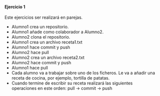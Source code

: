 #### Ejercicio 1

Este ejercicios ser realizará en parejas.
	
- Alumno1 crea un repositorio. 
- Alumno1 añade como colaborador a Alumno2.
- Alumno2 clona el repositorio.
- Alumno1 crea un archivo receta1.txt
- Alumno1 hace commit y push
- Alumno2 hace pull
- Alumno2 crea un archivo receta2.txt
- Alumno2 hace commit y push
- Alumno1 hace pull
- Cada alumno va a trabajar sobre uno de los ficheros. Le va a añadir 
  una receta de cocina, por ejemplo, tortilla de patatas.
- Cuando termine de escribir su receta realizará las siguientes operaciones en 
  este orden: pull -> commit -> push
	 
